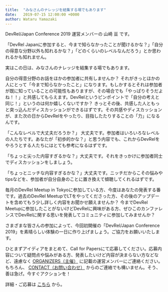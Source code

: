 ```yaml
---
title:  "みなさんのナレッジを結集する場でもあります"
date:   2019-07-15 12:00:00 +0000
author: Wataru Yamazaki
---
```


DevRel/Japan Conference 2019 運営メンバーの 山崎 亘 です。

「DevRel Japanに参加すると、今まで知らなかったことが聞けるかな？」「自分の得意な分野以外も知れるかな？」「どのくらいのレベルなんだろう」とか思われるかも知れません。

実はこの日は、みなさんのナレッジを結集する場でもあります。
<!--more-->

自分の得意分野のお話をほかの参加者に共有しませんか？ それがきっとほかの人にとって「今まで知らなかったこと」になります。もしかするとそれは参加者が既に知っていることの可能性もありますが、その場合でも「やっぱりそうだよね！！」と共感してもらえます。DevRelというピンポイントで「自分の考えと同じ！」というのは何か嬉しくないですか？ きっとその後、共感した人ともっと突っ込んだディスカッションができるはずです。その共感やディスカッションが、また次の日からDevRelをやったり、目指したたりすることの「力」になるんです。

「こんなレベルで大丈夫だろうか？」 大丈夫です。参加者はいろいろなレベルの人たちです。あなたが「初歩的かな？」と思う内容でも、これからDevRelをやろうとする人たちにはとても参考になるはずです。

「ちょっと尖った内容すぎるかな？」大丈夫です。それをきっかけに参加者同士でディスカッションをしましょう。

「ちょっとニッチな内容すぎるかな？」大丈夫です。ニッチだからこその悩みやtipsなどを、参加者が自分自身のことに置き換えて傾聴してくれるはずです。

毎月のDevRel Meetup in Tokyoに参加している方、今度はあなたの発表する番です。過去のDevRel MeetupでLTをやってくださった方、その後のアップデートを含めてもう少し詳しく内容をお聞かせ願えませんか？ 今までDevRel Meetupに参加したことがないけどDevRelに興味がある方、ぜひこのカンファレンスでDevRelに関する思いを発表してコミュニティに参加してみませんか？

さまざまな皆さんの参加によって、今回初開催の「DevRel/Japan Conference 2019」を素晴らしい体験の一日に作り上げましょう。ご協力をお願いいたします。

ひとまずアイディアをまとめて、Call for Papersにて応募してください。応募内容について疑問点や悩みがある方、発表したいけど内容が決まらない方などなど、遠慮なく [ORGANIZERS（主催）](/japan-2019/#organizers) に記載の運営メンバーにご連絡ください。もちろん、 [CONTACT（お問い合わせ）](/japan-2019/#contact) からのご連絡でも構いません。そう、善は急げ。今すぐアクションを！

詳細・ご応募は [こちら](https://www.papercall.io/devrel-japan-2019)  から。